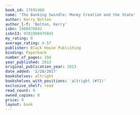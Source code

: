 ```yaml
---
book_id: 17691460
name: 'The Banking Swindle: Money Creation and the State'
author: Kerry Bolton
author_l-f: 'Bolton, Kerry'
isbn: 1908476842
isbn13: 9781908476845
my_rating: 0
average_rating: 4.57
publisher: Black House Publishing
binding: Paperback
number_of_pages: 194
year_published: 2013
original_publication_year: 2013
date_added: '2/28/2017'
bookshelves: altright
bookshelves_with_positions: 'altright (#71)'
exclusive_shelf: read
read_count: 0
owned_copies: 0
price: 0
layout: book
---
```

